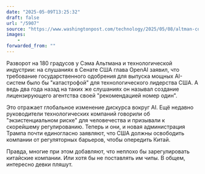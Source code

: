 ```yaml
---
date: "2025-05-09T13:25:32"
draft: false
url: "/5907"
source: "https://www.washingtonpost.com/technology/2025/05/08/altman-congress-openai-regulation/"
images:
    -
forwarded_from: ""
---
```


Разворот на 180 градусов у Сэма Альтмана и технологической индустрии: на слушаниях в Сенате США глава OpenAI заявил, что требование государственного одобрения для выпуска мощных AI-систем было бы "катастрофой" для технологического лидерства США. А ведь два года назад на таких же слушаниях он называл создание лицензирующего агентства своей "рекомендацией номер один".

Это отражает глобальное изменение дискурса вокруг AI. Ещё недавно руководители технологических компаний говорили об "экзистенциальном риске" для человечества и призывали к скорейшему регулированию. Теперь и они, и новая администрация Трампа почти единогласно заявляют, что США должны освободить компании от регуляторных барьеров, чтобы опередить Китай.

Правда, многие при этом добавляют, что неплохо бы зарегулировать китайские компании. Или хотя бы не поставлять им чипы. В общем, интересно девки пляшут.
